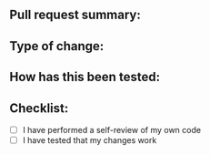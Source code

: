 ## Pull request summary:


## Type of change:


## How has this been tested:


## Checklist:
- [ ] I have performed a self-review of my own code
- [ ] I have tested that my changes work
